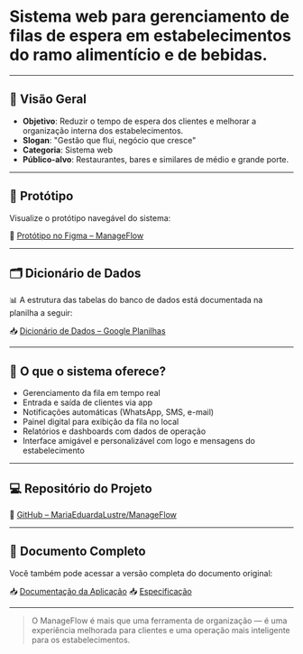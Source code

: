 

# **Sistema web para gerenciamento de filas de espera em estabelecimentos do ramo alimentício e de bebidas.**

---

## 🧭 Visão Geral

- **Objetivo**: Reduzir o tempo de espera dos clientes e melhorar a organização interna dos estabelecimentos.
- **Slogan**: "Gestão que flui, negócio que cresce"
- **Categoria**: Sistema web
- **Público-alvo**: Restaurantes, bares e similares de médio e grande porte.

---

## 🧪 Protótipo

Visualize o protótipo navegável do sistema:

📌 [Protótipo no Figma – ManageFlow](https://www.figma.com/design/q8IjhlXbrDxi6FRkJ1pT1J/ManageFlow?node-id=54-2&t=CsutAkp9eXL7qzyE-1)

---

## 🗂️ Dicionário de Dados

📊 A estrutura das tabelas do banco de dados está documentada na planilha a seguir:

📥 [Dicionário de Dados – Google Planilhas](https://docs.google.com/spreadsheets/d/1WQ-retXVX1Ua1iJWaTbLA1Q7ztWhZIHunuzouF3o7oM/edit?usp=sharing)

---

## 🧾 O que o sistema oferece?

- Gerenciamento da fila em tempo real  
- Entrada e saída de clientes via app  
- Notificações automáticas (WhatsApp, SMS, e-mail)  
- Painel digital para exibição da fila no local  
- Relatórios e dashboards com dados de operação  
- Interface amigável e personalizável com logo e mensagens do estabelecimento

---

## 💻 Repositório do Projeto

🔗 [GitHub – MariaEduardaLustre/ManageFlow](https://github.com/MariaEduardaLustre/ManageFlow)

---

## 🔗 Documento Completo

Você também pode acessar a versão completa do documento original:

📥 [Documentação da Aplicação](https://docs.google.com/document/d/1HiEW-S55fjfmX3xQnXbEZkubQP07fLkg7HcX33ZN3xc/edit?usp=sharing)
📥 [Especificação](https://docs.google.com/document/d/1xTjflLkUwi_r8ItnbCoFVm1m4OGr1jO3/edit?usp=sharing&ouid=103182391609783979555&rtpof=true&sd=true)

---

> O ManageFlow é mais que uma ferramenta de organização — é uma experiência melhorada para clientes e uma operação mais inteligente para os estabelecimentos.
